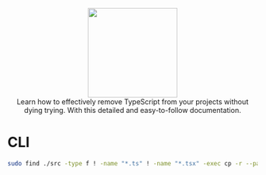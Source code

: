 <p align="center">
  <img width="180px" src="https://github.com/gabriedev/ts-remove/assets/93480406/740d1d94-1b06-4cd6-934e-bc5681022b0f" />
  <br />
  Learn how to effectively remove TypeScript from your projects without dying trying. With this detailed and easy-to-follow documentation.
</p>

# CLI
```sh
sudo find ./src -type f ! -name "*.ts" ! -name "*.tsx" -exec cp -r --parents {} ./dist \;
```
